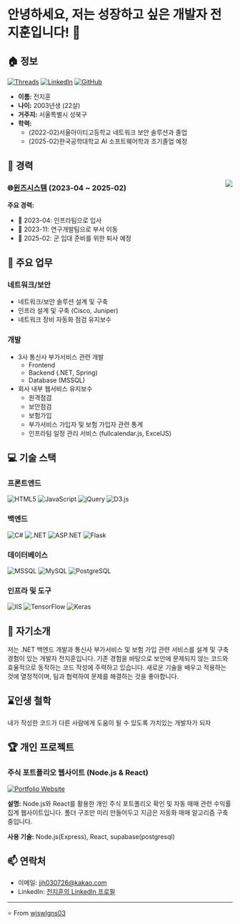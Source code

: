 # 안녕하세요, 저는 성장하고 싶은 개발자 전지훈입니다! 👋

## 🏠 정보
[![Threads](https://img.shields.io/badge/-Threads-000000?style=flat-square&logo=threads&logoColor=white)](https://www.threads.net/@wlgns_wjs)
[![LinkedIn](https://img.shields.io/badge/-LinkedIn-0077B5?style=flat-square&logo=linkedin&logoColor=white)](https://www.linkedin.com/in/%EC%A7%80%ED%9B%88-%EC%A0%84-126268271/)
[![GitHub](https://img.shields.io/badge/-GitHub-181717?style=flat-square&logo=github)](https://github.com/wjswlgns03)
- **이름:** 전지훈
- **나이:** 2003년생 (22살)
- **거주지:** 서울특별시 성북구 
- **학력:**
  - (2022-02)서울아이티고등학교 네트워크 보안 솔루션과 졸업 
  - (2025-02)한국공학대학교 AI 소프트웨어학과 조기졸업 예정

## 🚀 경력
<img align="right" src="https://img.shields.io/badge/-1년_6개월-blue?style=for-the-badge" />

### 🌐[윈즈시스템](https://www.w-ins.net/) (2023-04 ~ 2025-02)

**주요 경력:**
- 📅 2023-04: 인프라팀으로 입사
- 📅 2023-11: 연구개발팀으로 부서 이동
- 📅 2025-02: 군 입대 준비를 위한 퇴사 예정

## 💼 주요 업무
### 네트워크/보안
- 네트워크/보안 솔루션 설계 및 구축
- 인프라 설계 및 구축 (Cisco, Juniper)
- 네트워크 장비 자동화 점검 유지보수

### 개발
- 3사 통신사 부가서비스 관련 개발
  - Frontend
  - Backend (.NET, Spring)
  - Database (MSSQL)
- 회사 내부 웹서비스 유지보수
  - 원격점검
  - 보안점검
  - 보험가입
  - 부가서비스 가입자 및 보험 가입자 관련 통계
  - 인프라팀 일정 관리 서비스 (fullcalendar.js, ExcelJS)

## 💻 기술 스택

### 프론트엔드
![HTML5](https://img.shields.io/badge/-HTML5-E34F26?style=flat-square&logo=html5&logoColor=white)
![JavaScript](https://img.shields.io/badge/-JavaScript-F7DF1E?style=flat-square&logo=javascript&logoColor=black)
![jQuery](https://img.shields.io/badge/-jQuery-0769AD?style=flat-square&logo=jquery&logoColor=white)
![D3.js](https://img.shields.io/badge/-D3.js-F9A03C?style=flat-square&logo=d3.js&logoColor=white)

### 백엔드
![C#](https://img.shields.io/badge/-C%23-239120?style=flat-square&logo=c-sharp&logoColor=white)
![.NET](https://img.shields.io/badge/-.NET-512BD4?style=flat-square&logo=.net&logoColor=white)
![ASP.NET](https://img.shields.io/badge/-ASP.NET-512BD4?style=flat-square&logo=.net&logoColor=white)
![Flask](https://img.shields.io/badge/-Flask-000000?style=flat-square&logo=flask&logoColor=white)

### 데이터베이스
![MSSQL](https://img.shields.io/badge/-MSSQL-CC2927?style=flat-square&logo=microsoft-sql-server&logoColor=white)
![MySQL](https://img.shields.io/badge/-MySQL-4479A1?style=flat-square&logo=mysql&logoColor=white)
![PostgreSQL](https://img.shields.io/badge/-PostgreSQL-336791?style=flat-square&logo=postgresql&logoColor=white)

### 인프라 및 도구
![IIS](https://img.shields.io/badge/-IIS-5E5E5E?style=flat-square&logo=microsoft&logoColor=white)
![TensorFlow](https://img.shields.io/badge/-TensorFlow-FF6F00?style=flat-square&logo=TensorFlow&logoColor=white)
![Keras](https://img.shields.io/badge/-Keras-D00000?style=flat-square&logo=Keras&logoColor=white)

## 🌟 자기소개
저는 .NET 백엔드 개발과 통신사 부가서비스 및 보험 가입 관련 서비스를 설계 및 구축 경험이 있는 개발자 전지훈입니다. 
기존 경험을 바탕으로 보안에 문제되지 않는 코드와 효율적으로 동작하는 코드 작성에 주력하고 있습니다. 
새로운 기술을 배우고 적용하는 것에 열정적이며, 팀과 협력하여 문제를 해결하는 것을 좋아합니다.

## ⌛인생 철학
내가 작성한 코드가 다른 사람에게 도움이 될 수 있도록 가치있는 개발자가 되자

## 🏆 개인 프로젝트

### 주식 포트폴리오 웹사이트 (Node.js & React)
[![Portfolio Website](https://img.shields.io/badge/-Stock_Portfolio_Website-0A0A0A?style=for-the-badge&logo=github&logoColor=white)](https://github.com/wjswlgns03/my-stock-trading-app)

**설명:** 
Node.js와 React를 활용한 개인 주식 포트폴리오 확인 및 자동 매매 관련 수익률 집계 웹사이트입니다. 
폴더 구조만 미리 만들어두고 지금은 자동화 매매 알고리즘 구축 중입니다.

**사용 기술:** Node.js(Express), React, supabase(postgresql)

## 📫 연락처
- 이메일: [jjh030726@kakao.com](mailto:jjh030726@kakao.com)
- LinkedIn: [전지훈의 LinkedIn 프로필](https://www.linkedin.com/in/%EC%A7%80%ED%9B%88-%EC%A0%84-126268271/)

---

⭐️ From [wjswlgns03](https://github.com/wjswlgns03)
